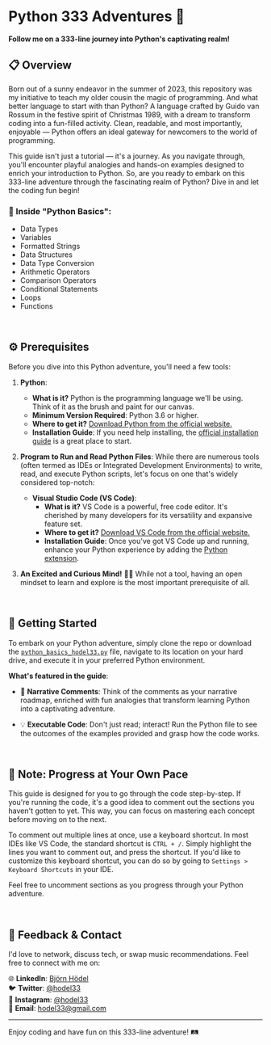 # Python 333 Adventures 🐍

**Follow me on a 333-line journey into Python's captivating realm!**

## 📋 Overview
Born out of a sunny endeavor in the summer of 2023, this repository was my initiative to teach my older cousin the magic of programming. And what better language to start with than Python? A language crafted by Guido van Rossum in the festive spirit of Christmas 1989, with a dream to transform coding into a fun-filled activity. Clean, readable, and most importantly, enjoyable — Python offers an ideal gateway for newcomers to the world of programming.

This guide isn't just a tutorial — it's a journey. As you navigate through, you'll encounter playful analogies and hands-on examples designed to enrich your introduction to Python. So, are you ready to embark on this 333-line adventure through the fascinating realm of Python? Dive in and let the coding fun begin!

### 🌟 Inside "Python Basics":
- Data Types
- Variables
- Formatted Strings
- Data Structures
- Data Type Conversion
- Arithmetic Operators
- Comparison Operators
- Conditional Statements
- Loops
- Functions

<br>

## ⚙️ Prerequisites

Before you dive into this Python adventure, you'll need a few tools:

1. **Python**:
   - **What is it?** Python is the programming language we'll be using. Think of it as the brush and paint for our canvas.
   - **Minimum Version Required**: Python 3.6 or higher.
   - **Where to get it?** [Download Python from the official website.](https://www.python.org/downloads/)
   - **Installation Guide**: If you need help installing, the [official installation guide](https://docs.python.org/3/using/index.html) is a great place to start.

2. **Program to Run and Read Python Files**:
   While there are numerous tools (often termed as IDEs or Integrated Development Environments) to write, read, and execute Python scripts, let's focus on one that's widely considered top-notch:

   - **Visual Studio Code (VS Code)**:
     - **What is it?** VS Code is a powerful, free code editor. It's cherished by many developers for its versatility and expansive feature set.
     - **Where to get it?** [Download VS Code from the official website.](https://code.visualstudio.com/)
     - **Installation Guide**: Once you've got VS Code up and running, enhance your Python experience by adding the [Python extension](https://marketplace.visualstudio.com/items?itemName=ms-python.python).

3. **An Excited and Curious Mind!** 🧠✨
   While not a tool, having an open mindset to learn and explore is the most important prerequisite of all.

<br>

## 🚀 Getting Started

To embark on your Python adventure, simply clone the repo or download the [`python_basics_hodel33.py`](./python_basics_hodel33.py) file, navigate to its location on your hard drive, and execute it in your preferred Python environment.

**What's featured in the guide**:
- 📖 **Narrative Comments**: Think of the comments as your narrative roadmap, enriched with fun analogies that transform learning Python into a captivating adventure.
  
- 💡 **Executable Code**: Don't just read; interact! Run the Python file to see the outcomes of the examples provided and grasp how the code works.

<br>

## 📝 Note: Progress at Your Own Pace

This guide is designed for you to go through the code step-by-step. If you're running the code, it's a good idea to comment out the sections you haven't gotten to yet. This way, you can focus on mastering each concept before moving on to the next.

To comment out multiple lines at once, use a keyboard shortcut. In most IDEs like VS Code, the standard shortcut is `CTRL + /`. Simply highlight the lines you want to comment out, and press the shortcut. If you'd like to customize this keyboard shortcut, you can do so by going to `Settings > Keyboard Shortcuts` in your IDE.

Feel free to uncomment sections as you progress through your Python adventure.

<br>

## 💬 Feedback & Contact

I'd love to network, discuss tech, or swap music recommendations. Feel free to connect with me on:

🌐 **LinkedIn**: [Björn Hödel](https://www.linkedin.com/in/bjornhodel)<br>
🐦 **Twitter**: [@hodel33](https://twitter.com/hodel33)<br>
📸 **Instagram**: [@hodel33](https://www.instagram.com/hodel33)<br>
📧 **Email**: [hodel33@gmail.com](mailto:hodel33@gmail.com)

---

Enjoy coding and have fun on this 333-line adventure! 🛤️
